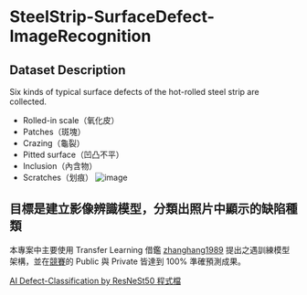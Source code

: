 # SteelStrip-SurfaceDefect-ImageRecognition
## Dataset Description
Six kinds of typical surface defects of the hot-rolled steel strip are collected.
- Rolled-in scale（氧化皮）
- Patches（斑塊）
- Crazing（龜裂）
- Pitted surface（凹凸不平）
- Inclusion（內含物）
- Scratches（划痕）
![image](https://user-images.githubusercontent.com/77613396/212956373-e6ad537d-5d99-4f47-9214-1c9cb1fc88b3.png)

## 目標是建立影像辨識模型，分類出照片中顯示的缺陷種類
本專案中主要使用 Transfer Learning 借鑑 [zhanghang1989](https://github.com/zhanghang1989/ResNeSt) 提出之遇訓練模型架構，並在[競賽](https://www.kaggle.com/competitions/nthuieem-hw3-test/leaderboard)的 Public 與 Private 皆達到 100% 準確預測成果。

[AI Defect-Classification by ResNeSt50 程式檔](https://github.com/Kev107034011/SteelStrip-SurfaceDefect-ImageRecognition/blob/main/SteelStrip_Classification_ResNeSt-50.ipynb)


